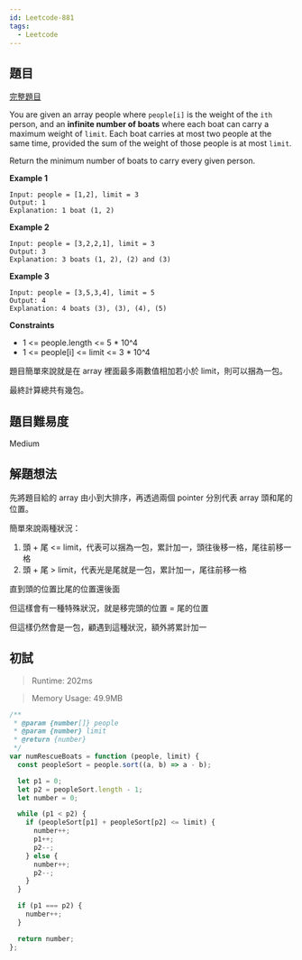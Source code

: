 ```yaml
---
id: Leetcode-881
tags:
  - Leetcode
---
```


## 題目

[完整題目](https://leetcode.com/problems/simplify-path/)

You are given an array people where `people[i]` is the weight of the `ith` person, and an **infinite number of boats** where each boat can carry a maximum weight of `limit`. Each boat carries at most two people at the same time, provided the sum of the weight of those people is at most `limit`.

Return the minimum number of boats to carry every given person.

**Example 1**

```
Input: people = [1,2], limit = 3
Output: 1
Explanation: 1 boat (1, 2)
```

**Example 2**

```
Input: people = [3,2,2,1], limit = 3
Output: 3
Explanation: 3 boats (1, 2), (2) and (3)
```

**Example 3**

```
Input: people = [3,5,3,4], limit = 5
Output: 4
Explanation: 4 boats (3), (3), (4), (5)
```

**Constraints**

- 1 <= people.length <= 5 \* 10^4
- 1 <= people[i] <= limit <= 3 \* 10^4

題目簡單來說就是在 array 裡面最多兩數值相加若小於 limit，則可以捆為一包。

最終計算總共有幾包。

## 題目難易度

Medium

## 解題想法

先將題目給的 array 由小到大排序，再透過兩個 pointer 分別代表 array 頭和尾的位置。

簡單來說兩種狀況：

1. 頭 + 尾 <= limit，代表可以捆為一包，累計加一，頭往後移一格，尾往前移一格
2. 頭 + 尾 > limit，代表光是尾就是一包，累計加一，尾往前移一格

直到頭的位置比尾的位置還後面

但這樣會有一種特殊狀況，就是移完頭的位置 = 尾的位置

但這樣仍然會是一包，顧遇到這種狀況，額外將累計加一

## 初試

> Runtime: 202ms

> Memory Usage: 49.9MB

```javascript
/**
 * @param {number[]} people
 * @param {number} limit
 * @return {number}
 */
var numRescueBoats = function (people, limit) {
  const peopleSort = people.sort((a, b) => a - b);

  let p1 = 0;
  let p2 = peopleSort.length - 1;
  let number = 0;

  while (p1 < p2) {
    if (peopleSort[p1] + peopleSort[p2] <= limit) {
      number++;
      p1++;
      p2--;
    } else {
      number++;
      p2--;
    }
  }

  if (p1 === p2) {
    number++;
  }

  return number;
};
```

